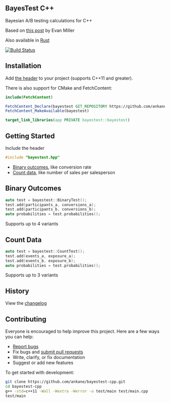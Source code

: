 ## BayesTest C++

Bayesian A/B testing calculations for C++

Based on [this post](https://www.evanmiller.org/bayesian-ab-testing.html) by Evan Miller

Also available in [Rust](https://github.com/ankane/bayestest-rust)

[![Build Status](https://github.com/ankane/bayestest-cpp/actions/workflows/build.yml/badge.svg)](https://github.com/ankane/bayestest-cpp/actions)

## Installation

Add [the header](https://raw.githubusercontent.com/ankane/bayestest-cpp/v0.1.1/include/bayestest.hpp) to your project (supports C++11 and greater).

There is also support for CMake and FetchContent:

```cmake
include(FetchContent)

FetchContent_Declare(bayestest GIT_REPOSITORY https://github.com/ankane/bayestest-cpp.git GIT_TAG v0.1.1)
FetchContent_MakeAvailable(bayestest)

target_link_libraries(app PRIVATE bayestest::bayestest)
```

## Getting Started

Include the header

```cpp
#include "bayestest.hpp"
```

- [Binary outcomes](#binary-outcomes), like conversion rate
- [Count data](#count-data), like number of sales per salesperson

## Binary Outcomes

```cpp
auto test = bayestest::BinaryTest();
test.add(participants_a, conversions_a);
test.add(participants_b, conversions_b);
auto probabilities = test.probabilities();
```

Supports up to 4 variants

## Count Data

```cpp
auto test = bayestest::CountTest();
test.add(events_a, exposure_a);
test.add(events_b, exposure_b);
auto probabilities = test.probabilities();
```

Supports up to 3 variants

## History

View the [changelog](https://github.com/ankane/bayestest-cpp/blob/master/CHANGELOG.md)

## Contributing

Everyone is encouraged to help improve this project. Here are a few ways you can help:

- [Report bugs](https://github.com/ankane/bayestest-cpp/issues)
- Fix bugs and [submit pull requests](https://github.com/ankane/bayestest-cpp/pulls)
- Write, clarify, or fix documentation
- Suggest or add new features

To get started with development:

```sh
git clone https://github.com/ankane/bayestest-cpp.git
cd bayestest-cpp
g++ -std=c++11 -Wall -Wextra -Werror -o test/main test/main.cpp
test/main
```
